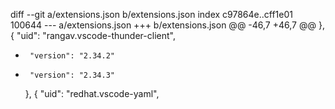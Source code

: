 diff --git a/extensions.json b/extensions.json
index c97864e..cff1e01 100644
--- a/extensions.json
+++ b/extensions.json
@@ -46,7 +46,7 @@
     },
     {
       "uid": "rangav.vscode-thunder-client",
-      "version": "2.34.2"
+      "version": "2.34.3"
     },
     {
       "uid": "redhat.vscode-yaml",
